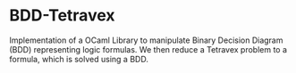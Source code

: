 # BDD-Tetravex
Implementation of a OCaml Library to manipulate Binary Decision Diagram (BDD) representing logic formulas.
We then reduce a Tetravex problem to a formula, which is solved using a BDD.
